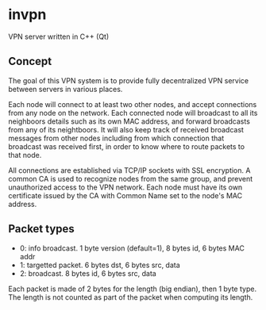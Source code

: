 invpn
=====

VPN server written in C++ (Qt)

Concept
-------

The goal of this VPN system is to provide fully decentralized VPN service
between servers in various places.

Each node will connect to at least two other nodes, and accept connections from
any node on the network. Each connected node will broadcast to all its
neighboors details such as its own MAC address, and forward broadcasts from any
of its neightboors. It will also keep track of received broadcast messages from
other nodes including from which connection that broadcast was received first, in
order to know where to route packets to that node.

All connections are established via TCP/IP sockets with SSL encryption. A common
CA is used to recognize nodes from the same group, and prevent unauthorized
access to the VPN network. Each node must have its own certificate issued by the
CA with Common Name set to the node's MAC address.

Packet types
------------

* 0: info broadcast. 1 byte version (default=1), 8 bytes id, 6 bytes MAC addr
* 1: targetted packet. 6 bytes dst, 6 bytes src, data
* 2: broadcast. 8 bytes id, 6 bytes src, data

Each packet is made of 2 bytes for the length (big endian), then 1 byte type.
The length is not counted as part of the packet when computing its length.
